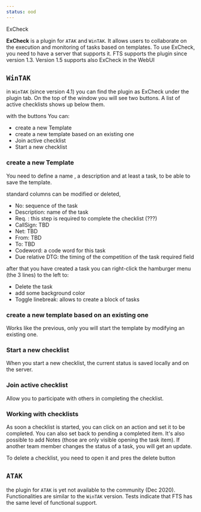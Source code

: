 ```yaml
---
status: ood
---
```


ExCheck

**ExCheck** is a plugin for `ATAK` and `WinTAK`.
It allows users to collaborate on the execution and monitoring of tasks based on templates. 
To use ExCheck, you need to have a server that supports it.
FTS supports the plugin since version 1.3. Version 1.5 supports also  ExCheck in the WebUI

## `WinTAK`
in `WinTAK` (since version 4.1) you can find the plugin as ExCheck under the plugin tab. 
On the top of the window you will see two buttons.
A list of active checklists shows up below them.

with the buttons You can:
- create a new Template
- create a new template based on an existing one
- Join active checklist
- Start a new checklist

### create a new Template

You need to define a name , a description and at least a task, to be able to save the template. 

standard columns can be modified or deleted, 
- No: sequence of the task
- Description: name of the task
- Req. : this step is required to complete the checklist (???)
- CallSign: TBD
- Net: TBD
- From: TBD
- To: TBD
- Codeword: a code word for this task
- Due relative DTG:  the timing of the competition of the task required field

after that you have created a task you can right-click the hamburger menu (the 3 lines) to the left to:
- Delete the task
- add some background color
- Toggle linebreak: allows to create a block of tasks

###  create a new template based on an existing one
Works like the previous,
only you will start the template by modifying an existing one.

### Start a new checklist
When you start a new checklist,
the current status is saved locally and on the server.

###  Join active checklist
Allow you to participate with others in completing the checklist.

### Working with checklists
As soon a checklist is started, you can click on an action and set it to be completed.
You can also set back to pending a completed item.
It's also possible to add Notes (those are only visible opening the task item).
If another team member changes the status of a task,
you will get an update.

To delete a checklist, you need to open it and pres the delete button

## `ATAK`
the plugin for `ATAK` is yet not available to the community (Dec 2020). 
Functionalities are similar to the `WinTAK` version.
Tests indicate that FTS has the same level of functional support. 
